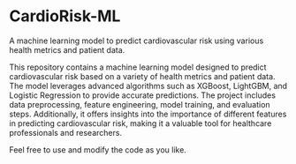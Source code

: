 # CardioRisk-ML
A machine learning model to predict cardiovascular risk using various health metrics and patient data.

This repository contains a machine learning model designed to predict cardiovascular risk based on a variety of health metrics and patient data.
The model leverages advanced algorithms such as XGBoost, LightGBM, and Logistic Regression to provide accurate predictions. The project includes
data preprocessing, feature engineering, model training, and evaluation steps. Additionally, it offers insights into the importance of different
features in predicting cardiovascular risk, making it a valuable tool for healthcare professionals and researchers.

Feel free to use and modify the code as you like.
